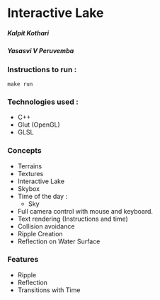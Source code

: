 # Interactive Lake
##### Kalpit Kothari
##### Yasasvi V Peruvemba
### Instructions to run :

```shell
make run
```

### Technologies used :

* C++
* Glut (OpenGL)
* GLSL

### Concepts

* Terrains
* Textures
* Interactive Lake
* Skybox
* Time of the day :
  * Sky
* Full camera control with mouse and keyboard.
* Text rendering (Instructions and time)
* Collision avoidance
* Ripple Creation
* Reflection on Water Surface

### Features

- Ripple
- Reflection
- Transitions with Time
